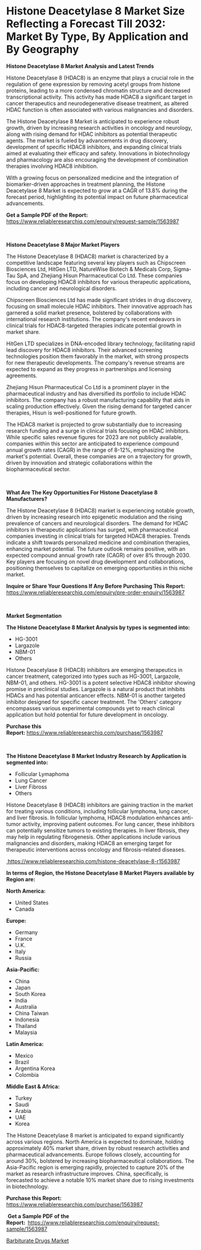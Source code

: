 <p><h1>Histone Deacetylase 8 Market Size Reflecting a Forecast Till 2032: Market By Type, By Application and By Geography</h1></p><p><strong>Histone Deacetylase 8 Market Analysis and Latest Trends</strong></p>
<p><p>Histone Deacetylase 8 (HDAC8) is an enzyme that plays a crucial role in the regulation of gene expression by removing acetyl groups from histone proteins, leading to a more condensed chromatin structure and decreased transcriptional activity. This activity has made HDAC8 a significant target in cancer therapeutics and neurodegenerative disease treatment, as altered HDAC function is often associated with various malignancies and disorders.</p><p>The Histone Deacetylase 8 Market is anticipated to experience robust growth, driven by increasing research activities in oncology and neurology, along with rising demand for HDAC inhibitors as potential therapeutic agents. The market is fueled by advancements in drug discovery, development of specific HDAC8 inhibitors, and expanding clinical trials aimed at evaluating their efficacy and safety. Innovations in biotechnology and pharmacology are also encouraging the development of combination therapies involving HDAC8 inhibition.</p><p>With a growing focus on personalized medicine and the integration of biomarker-driven approaches in treatment planning, the Histone Deacetylase 8 Market is expected to grow at a CAGR of 13.8% during the forecast period, highlighting its potential impact on future pharmaceutical advancements.</p></p>
<p><strong>Get a Sample PDF of the Report:&nbsp;</strong> <a href="https://www.reliableresearchiq.com/enquiry/request-sample/1563987?utm_campaign=3026&utm_medium=2&utm_source=Github&utm_content=ia&utm_term=08032025&utm_id=histone-deacetylase-8">https://www.reliableresearchiq.com/enquiry/request-sample/1563987</a></p>
<p>&nbsp;</p>
<p><strong>Histone Deacetylase 8 Major Market Players</strong></p>
<p><p>The Histone Deacetylase 8 (HDAC8) market is characterized by a competitive landscape featuring several key players such as Chipscreen Biosciences Ltd, HitGen LTD, NatureWise Biotech & Medicals Corp, Sigma-Tau SpA, and Zhejiang Hisun Pharmaceutical Co Ltd. These companies focus on developing HDAC8 inhibitors for various therapeutic applications, including cancer and neurological disorders.</p><p>Chipscreen Biosciences Ltd has made significant strides in drug discovery, focusing on small molecule HDAC inhibitors. Their innovative approach has garnered a solid market presence, bolstered by collaborations with international research institutions. The company's recent endeavors in clinical trials for HDAC8-targeted therapies indicate potential growth in market share.</p><p>HitGen LTD specializes in DNA-encoded library technology, facilitating rapid lead discovery for HDAC8 inhibitors. Their advanced screening technologies position them favorably in the market, with strong prospects for new therapeutic developments. The company's revenue streams are expected to expand as they progress in partnerships and licensing agreements.</p><p>Zhejiang Hisun Pharmaceutical Co Ltd is a prominent player in the pharmaceutical industry and has diversified its portfolio to include HDAC inhibitors. The company has a robust manufacturing capability that aids in scaling production effectively. Given the rising demand for targeted cancer therapies, Hisun is well-positioned for future growth.</p><p>The HDAC8 market is projected to grow substantially due to increasing research funding and a surge in clinical trials focusing on HDAC inhibitors. While specific sales revenue figures for 2023 are not publicly available, companies within this sector are anticipated to experience compound annual growth rates (CAGR) in the range of 8-12%, emphasizing the market's potential. Overall, these companies are on a trajectory for growth, driven by innovation and strategic collaborations within the biopharmaceutical sector.</p></p>
<p>&nbsp;</p>
<p><strong>What Are The Key Opportunities For Histone Deacetylase 8 Manufacturers?</strong></p>
<p><p>The Histone Deacetylase 8 (HDAC8) market is experiencing notable growth, driven by increasing research into epigenetic modulation and the rising prevalence of cancers and neurological disorders. The demand for HDAC inhibitors in therapeutic applications has surged, with pharmaceutical companies investing in clinical trials for targeted HDAC8 therapies. Trends indicate a shift towards personalized medicine and combination therapies, enhancing market potential. The future outlook remains positive, with an expected compound annual growth rate (CAGR) of over 8% through 2030. Key players are focusing on novel drug development and collaborations, positioning themselves to capitalize on emerging opportunities in this niche market.</p></p>
<p><strong>Inquire or Share Your Questions If Any Before Purchasing This Report:</strong> <a href="https://www.reliableresearchiq.com/enquiry/pre-order-enquiry/1563987?utm_campaign=3026&utm_medium=2&utm_source=Github&utm_content=ia&utm_term=08032025&utm_id=histone-deacetylase-8">https://www.reliableresearchiq.com/enquiry/pre-order-enquiry/1563987</a></p>
<p>&nbsp;</p>
<p><strong>Market Segmentation</strong></p>
<p><strong>The Histone Deacetylase 8 Market Analysis by types is segmented into:</strong></p>
<p><ul><li>HG-3001</li><li>Largazole</li><li>NBM-01</li><li>Others</li></ul></p>
<p><p>Histone Deacetylase 8 (HDAC8) inhibitors are emerging therapeutics in cancer treatment, categorized into types such as HG-3001, Largazole, NBM-01, and others. HG-3001 is a potent selective HDAC8 inhibitor showing promise in preclinical studies. Largazole is a natural product that inhibits HDACs and has potential anticancer effects. NBM-01 is another targeted inhibitor designed for specific cancer treatment. The 'Others' category encompasses various experimental compounds yet to reach clinical application but hold potential for future development in oncology.</p></p>
<p><strong>Purchase this Report:&nbsp;</strong><a href="https://www.reliableresearchiq.com/purchase/1563987?utm_campaign=3026&utm_medium=2&utm_source=Github&utm_content=ia&utm_term=08032025&utm_id=histone-deacetylase-8">https://www.reliableresearchiq.com/purchase/1563987</a></p>
<p>&nbsp;</p>
<p><strong>The Histone Deacetylase 8 Market Industry Research by Application is segmented into:</strong></p>
<p><ul><li>Follicular Lymaphoma</li><li>Lung Cancer</li><li>Liver Fibross</li><li>Others</li></ul></p>
<p><p>Histone Deacetylase 8 (HDAC8) inhibitors are gaining traction in the market for treating various conditions, including follicular lymphoma, lung cancer, and liver fibrosis. In follicular lymphoma, HDAC8 modulation enhances anti-tumor activity, improving patient outcomes. For lung cancer, these inhibitors can potentially sensitize tumors to existing therapies. In liver fibrosis, they may help in regulating fibrogenesis. Other applications include various malignancies and disorders, making HDAC8 an emerging target for therapeutic interventions across oncology and fibrosis-related diseases.</p></p>
<p><a href="https://www.reliableresearchiq.com/histone-deacetylase-8-r1563987?utm_campaign=3026&utm_medium=2&utm_source=Github&utm_content=ia&utm_term=08032025&utm_id=histone-deacetylase-8">&nbsp;https://www.reliableresearchiq.com/histone-deacetylase-8-r1563987</a></p>
<p><strong>In terms of Region, the Histone Deacetylase 8 Market Players available by Region are:</strong></p>
<p>
    <p> <strong> North America: </strong>
        <ul>
            <li>United States</li>
            <li>Canada</li>
        </ul>
        </p> 
    <p> <strong> Europe: </strong>
        <ul>
            <li>Germany</li>
            <li>France</li>
            <li>U.K.</li>
            <li>Italy</li>
            <li>Russia</li>
        </ul>
        </p> 
    <p> <strong> Asia-Pacific: </strong>
        <ul>
            <li>China</li>
            <li>Japan</li>
            <li>South Korea</li>
            <li>India</li>
            <li>Australia</li>
            <li>China Taiwan</li>
            <li>Indonesia</li>
            <li>Thailand</li>
            <li>Malaysia</li>
        </ul>
        </p> 
    <p> <strong> Latin America: </strong>
        <ul>
            <li>Mexico</li>
            <li>Brazil</li>
            <li>Argentina Korea</li>
            <li>Colombia</li>
        </ul>
        </p> 
    <p> <strong> Middle East & Africa: </strong>
        <ul>
            <li>Turkey</li>
            <li>Saudi</li>
            <li>Arabia</li>
            <li>UAE</li>
            <li>Korea</li>
        </ul>
    </p>
    </p>
<p><p>The Histone Deacetylase 8 market is anticipated to expand significantly across various regions. North America is expected to dominate, holding approximately 40% market share, driven by robust research activities and pharmaceutical advancements. Europe follows closely, accounting for around 30%, bolstered by increasing biopharmaceutical collaborations. The Asia-Pacific region is emerging rapidly, projected to capture 20% of the market as research infrastructure improves. China, specifically, is forecasted to achieve a notable 10% market share due to rising investments in biotechnology.</p></p>
<p><strong>Purchase this Report: </strong><a href="https://www.reliableresearchiq.com/purchase/1563987?utm_campaign=3026&utm_medium=2&utm_source=Github&utm_content=ia&utm_term=08032025&utm_id=histone-deacetylase-8">https://www.reliableresearchiq.com/purchase/1563987</a></p>
<p>&nbsp;<strong>Get a Sample PDF of the Report:&nbsp;&nbsp;</strong><a href="https://www.reliableresearchiq.com/enquiry/request-sample/1563987?utm_campaign=3026&utm_medium=2&utm_source=Github&utm_content=ia&utm_term=08032025&utm_id=histone-deacetylase-8">https://www.reliableresearchiq.com/enquiry/request-sample/1563987</a></p>
<p><strong></strong></p>
<p><p><a href="https://github.com/abantolemox08/Market-Research-Report-List-1/blob/main/barbiturate-drugs-market.md?utm_campaign=3026&utm_medium=2&utm_source=Github&utm_content=ia&utm_term=08032025&utm_id=histone-deacetylase-8">Barbiturate Drugs Market</a></p></p>